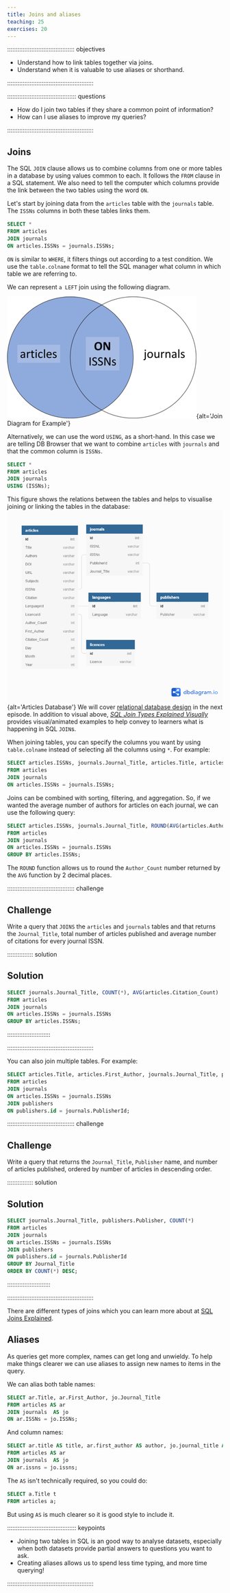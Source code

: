 ```yaml
---
title: Joins and aliases
teaching: 25
exercises: 20
---
```


::::::::::::::::::::::::::::::::::::::: objectives

- Understand how to link tables together via joins.
- Understand when it is valuable to use aliases or shorthand.

::::::::::::::::::::::::::::::::::::::::::::::::::

:::::::::::::::::::::::::::::::::::::::: questions

- How do I join two tables if they share a common point of information?
- How can I use aliases to improve my queries?

::::::::::::::::::::::::::::::::::::::::::::::::::

## Joins

The SQL `JOIN` clause allows us to combine columns from one or more tables in a database by using values common to each. It follows the `FROM` clause in a SQL statement. We also need to tell the computer which columns provide the link between the two
tables using the word `ON`.

Let's start by joining data from the `articles` table with the `journals` table. The `ISSNs` columns in both these tables links them.

```sql
SELECT *
FROM articles
JOIN journals
ON articles.ISSNs = journals.ISSNs;
```

`ON` is similar to `WHERE`, it filters things out according to a test condition.  We use the `table.colname` format to tell the SQL manager what column in which table we are referring to.

We can represent `a LEFT` join using the following diagram.

![](fig/left-join-articles-journals_40.png){alt='Join Diagram for Example'}

Alternatively, we can use the word `USING`, as a short-hand.  In this case we are telling DB Browser that we want to combine `articles` with `journals` and that the common column is `ISSNs`.

```sql
SELECT *
FROM articles
JOIN journals
USING (ISSNs);
```

This figure shows the relations between the tables and helps to visualise joining or linking the tables in the database:
![](fig/articles-erd-v02.png){alt='Articles Database'}
We will cover [relational database design](08-database-design.md) in the next episode. In addition to visual above, *[SQL Join Types Explained Visually](https://dataschool.com/how-to-teach-people-sql/sql-join-types-explained-visually/)* provides visual/animated examples to help convey to learners what is happening in SQL `JOIN`s.

When joining tables, you can specify the columns you want by using `table.colname` instead of selecting all the columns using `*`. For example:

```sql
SELECT articles.ISSNs, journals.Journal_Title, articles.Title, articles.First_Author, articles.Month, articles.Year
FROM articles
JOIN journals
ON articles.ISSNs = journals.ISSNs;
```

Joins can be combined with sorting, filtering, and aggregation.  So, if we wanted the average number of authors for articles on each journal, we can use the following query:

```sql
SELECT articles.ISSNs, journals.Journal_Title, ROUND(AVG(articles.Author_Count), 2)
FROM articles
JOIN journals
ON articles.ISSNs = journals.ISSNs
GROUP BY articles.ISSNs;
```

The `ROUND` function allows us to round the `Author_Count` number returned by the `AVG` function by 2 decimal places.

:::::::::::::::::::::::::::::::::::::::  challenge

## Challenge

Write a query that `JOINS` the `articles` and `journals` tables and that returns the `Journal_Title`, total number of articles published and average number of citations for every journal ISSN.

:::::::::::::::  solution

## Solution

```sql
SELECT journals.Journal_Title, COUNT(*), AVG(articles.Citation_Count)
FROM articles
JOIN journals
ON articles.ISSNs = journals.ISSNs
GROUP BY articles.ISSNs;
```

:::::::::::::::::::::::::

::::::::::::::::::::::::::::::::::::::::::::::::::

You can also join multiple tables. For example:

```sql
SELECT articles.Title, articles.First_Author, journals.Journal_Title, publishers.Publisher
FROM articles
JOIN journals
ON articles.ISSNs = journals.ISSNs
JOIN publishers
ON publishers.id = journals.PublisherId;
```

:::::::::::::::::::::::::::::::::::::::  challenge

## Challenge

Write a query that returns the `Journal_Title`, `Publisher` name, and number of
articles published, ordered by number of articles in descending order.

:::::::::::::::  solution

## Solution

```sql
SELECT journals.Journal_Title, publishers.Publisher, COUNT(*)
FROM articles
JOIN journals
ON articles.ISSNs = journals.ISSNs
JOIN publishers
ON publishers.id = journals.PublisherId
GROUP BY Journal_Title
ORDER BY COUNT(*) DESC;
```

:::::::::::::::::::::::::

::::::::::::::::::::::::::::::::::::::::::::::::::

There are different types of joins which you can learn more about at [SQL Joins Explained](https://www.geeksforgeeks.org/sql-join-set-1-inner-left-right-and-full-joins/).

## Aliases

As queries get more complex, names can get long and unwieldy. To help make things clearer we can use aliases to assign new names to items in the query.

We can alias both table names:

```sql
SELECT ar.Title, ar.First_Author, jo.Journal_Title
FROM articles AS ar
JOIN journals  AS jo
ON ar.ISSNs = jo.ISSNs;
```

And column names:

```sql
SELECT ar.title AS title, ar.first_author AS author, jo.journal_title AS journal
FROM articles AS ar
JOIN journals  AS jo
ON ar.issns = jo.issns;
```

The `AS` isn't technically required, so you could do:

```sql
SELECT a.Title t
FROM articles a;
```

But using `AS` is much clearer so it is good style to include it.

:::::::::::::::::::::::::::::::::::::::: keypoints

- Joining two tables in SQL is an good way to analyse datasets, especially when both datasets provide partial answers to questions you want to ask.
- Creating aliases allows us to spend less time typing, and more time querying!

::::::::::::::::::::::::::::::::::::::::::::::::::


